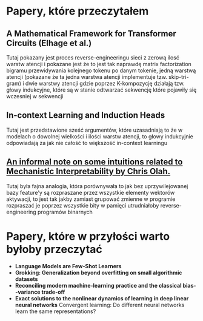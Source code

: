 # Papery, które przeczytałem

## A Mathematical Framework for Transformer Circuits (Elhage et al.)

Tutaj pokazany jest proces reverse-engineeringu sieci z zerową ilosć warstw atencji i pokazane jest że to jest tak naprawdę matrix factorization bigramu przewidywania kolejnego tokenu po danym tokenie, jedną warstwą atencji (pokazane że ta jedna warstwa atencji implementuje tzw. skip-tri-gram) i dwie warstwy atencji gdzie poprzez K-kompozycję działają tzw. głowy indukcyjne, które są w stanie odtwarzać sekwencję które pojawiły się wczesniej w sekwencji

## In-context Learning and Induction Heads

Tutaj jest przedstawione sześć argumentów, które uzasadniają to że w modelach o dowolnej wielkości i ilości warstw atencji, to głowy indukcyjnie odpowiadają za jak nie całość to większość in-context learningu

## [An informal note on some intuitions related to Mechanistic Interpretability by Chris Olah.](https://transformer-circuits.pub/2022/mech-interp-essay/index.html)

Tutaj była fajna analogia, która porównywała to jak bez uprzywilejowanej bazy feature'y są rozpraszane przez wszystkie elementy wektorów aktywacji, to jest tak jakby zamiast grupować zmienne w programie rozpraszać je poprzez wszystkie bity w pamięci utrudniałoby reverse-engineering programów binarnych

# Papery, które w przyłości warto byłoby przeczytać 

* **Language Models are Few-Shot Learners**
* **Grokking: Generalization beyond overfitting on small algorithmic datasets**
* **Reconciling modern machine-learning practice and the classical bias--variance trade-off**
* **Exact solutions to the nonlinear dynamics of learning in deep linear neural networks**
Convergent learning: Do different neural networks learn the same representations?
